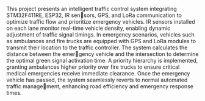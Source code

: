 This project presents an intelligent traffic control system integrating STM32F411RE, ESP32, IR sensors, GPS, and LoRa communication to optimize traffic flow and prioritize emergency vehicles.
IR sensors installed on each lane monitor real-time vehicle density, enabling dynamic adjustment of traffic signal timings. 
In emergency scenarios, vehicles such as ambulances and fire trucks are equipped with GPS and LoRa modules to transmit their location to the traffic controller. 
The system calculates the distance between the emergency vehicle and the intersection to determine the optimal green signal activation time.
A priority hierarchy is implemented, granting ambulances higher priority over fire trucks to ensure critical medical emergencies receive immediate clearance. 
Once the emergency vehicle has passed, the system seamlessly reverts to normal automated traffic management, enhancing road efficiency and emergency response times.
